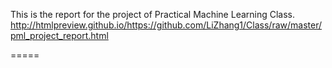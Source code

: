 This is the report for the project of Practical Machine Learning Class.
<http://htmlpreview.github.io/https://github.com/LiZhang1/Class/raw/master/pml_project_report.html>

=====
